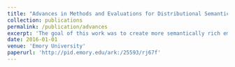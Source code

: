 ```yaml
---
title: "Advances in Methods and Evaluations for Distributional Semantic Models"
collection: publications
permalink: /publication/advances
excerpt: 'The goal of this work was to create more semantically rich embeddings for verbs. The approach modified the word embedding architecture to incorporate semantic role labels and dependencies. Additionally, this work introduces novel quantitative evaluations for embedding for all parts of speech. This work was done at Emory University under Dr. Jinho Choi. This was my undergraduate thesis from Emory University that examines new approaches to Word Embedding and proposes novel methods for word embedding evalutation.'
date: 2016-01-01
venue: 'Emory University'
paperurl: 'http://pid.emory.edu/ark:/25593/rj67f'
---
```

